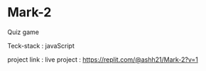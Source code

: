 # Mark-2
Quiz game 


Teck-stack :
javaScript

project link :
 live project : https://replit.com/@ashh21/Mark-2?v=1
